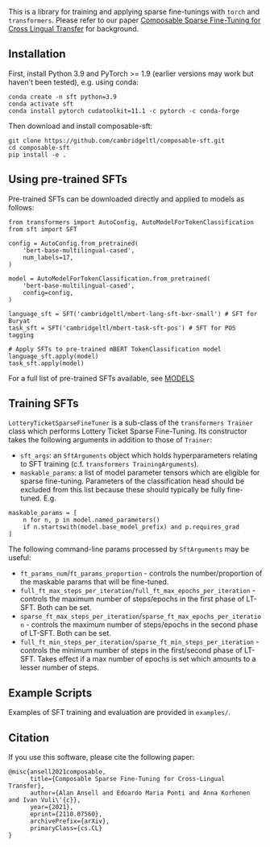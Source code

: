 This is a library for training and applying sparse fine-tunings with `torch` and `transformers`. Please refer to our paper [Composable Sparse Fine-Tuning for Cross Lingual Transfer](https://arxiv.org/abs/2110.07560) for background.

## Installation

First, install Python 3.9 and PyTorch >= 1.9 (earlier versions may work but haven't been tested), e.g. using conda:
```
conda create -n sft python=3.9
conda activate sft
conda install pytorch cudatoolkit=11.1 -c pytorch -c conda-forge
```

Then download and install composable-sft:
```
git clone https://github.com/cambridgeltl/composable-sft.git
cd composable-sft
pip install -e .
```


## Using pre-trained SFTs

Pre-trained SFTs can be downloaded directly and applied to models as follows:
```
from transformers import AutoConfig, AutoModelForTokenClassification
from sft import SFT

config = AutoConfig.from_pretrained(
    'bert-base-multilingual-cased',
    num_labels=17,
)

model = AutoModelForTokenClassification.from_pretrained(
    'bert-base-multilingual-cased',
    config=config,
)

language_sft = SFT('cambridgeltl/mbert-lang-sft-bxr-small') # SFT for Buryat
task_sft = SFT('cambridgeltl/mbert-task-sft-pos') # SFT for POS tagging

# Apply SFTs to pre-trained mBERT TokenClassification model
language_sft.apply(model)
task_sft.apply(model)
```

For a full list of pre-trained SFTs available, see [MODELS](MODELS.md)


## Training SFTs

`LotteryTicketSparseFineTuner` is a sub-class of the `transformers Trainer` class which performs Lottery Ticket Sparse Fine-Tuning. Its constructor takes the following arguments in addition to those of `Trainer`:
* `sft_args`: an `SftArguments` object which holds hyperparameters relating to SFT training (c.f. `transformers TrainingArguments`).
* `maskable_params`: a list of model parameter tensors which are eligible for sparse fine-tuning. Parameters of the classification head should be excluded from this list because these should typically be fully fine-tuned. E.g.
```
maskable_params = [
    n for n, p in model.named_parameters()
    if n.startswith(model.base_model_prefix) and p.requires_grad
]
```

The following command-line params processed by `SftArguments` may be useful:
* `ft_params_num`/`ft_params_proportion` - controls the number/proportion of the maskable params that will be fine-tuned.
* `full_ft_max_steps_per_iteration`/`full_ft_max_epochs_per_iteration` - controls the maximum number of steps/epochs in the first phase of LT-SFT. Both can be set.
* `sparse_ft_max_steps_per_iteration`/`sparse_ft_max_epochs_per_iteration` - controls the maximum number of steps/epochs in the second phase of LT-SFT. Both can be set.
* `full_ft_min_steps_per_iteration`/`sparse_ft_min_steps_per_iteration` - controls the minimum number of steps in the first/second phase of LT-SFT. Takes effect if a max number of epochs is set which amounts to a lesser number of steps.



## Example Scripts
Examples of SFT training and evaluation are provided in `examples/`.


## Citation
If you use this software, please cite the following paper:
```
@misc{ansell2021composable,
      title={Composable Sparse Fine-Tuning for Cross-Lingual Transfer},
      author={Alan Ansell and Edoardo Maria Ponti and Anna Korhonen and Ivan Vuli\'{c}},
      year={2021},
      eprint={2110.07560},
      archivePrefix={arXiv},
      primaryClass={cs.CL}
}
```
